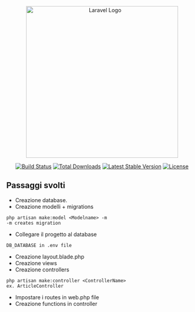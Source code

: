 <p align="center"><a href="https://laravel.com" target="_blank"><img src="https://raw.githubusercontent.com/laravel/art/master/logo-lockup/5%20SVG/2%20CMYK/1%20Full%20Color/laravel-logolockup-cmyk-red.svg" width="400" alt="Laravel Logo"></a></p>

<p align="center">
<a href="https://travis-ci.org/laravel/framework"><img src="https://travis-ci.org/laravel/framework.svg" alt="Build Status"></a>
<a href="https://packagist.org/packages/laravel/framework"><img src="https://img.shields.io/packagist/dt/laravel/framework" alt="Total Downloads"></a>
<a href="https://packagist.org/packages/laravel/framework"><img src="https://img.shields.io/packagist/v/laravel/framework" alt="Latest Stable Version"></a>
<a href="https://packagist.org/packages/laravel/framework"><img src="https://img.shields.io/packagist/l/laravel/framework" alt="License"></a>
</p>

## Passaggi svolti

- Creazione database.
- Creazione modelli + migrations
```
php artisan make:model <Modelname> -m
-m creates migration
```
- Collegare il progetto al database
```
DB_DATABASE in .env file
```
- Creazione layout.blade.php
- Creazione views
- Creazione controllers
```
php artisan make:controller <ControllerName>
ex. ArticleController
```
- Impostare i routes in web.php file
- Creazione functions in controller

